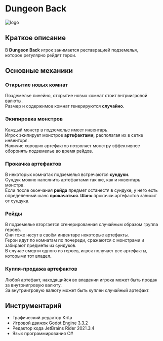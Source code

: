 # Dungeon Back

![logo](https://imgur.com/a3d5154f-12db-4761-895b-56e65cfb2313)

## Краткое описание
В __Dungeon Back__ игрок занимается реставрацией подземелья,<br/> которое регулярно рейдят герои.

## Основные механики
### Открытие новых комнат
Поздемелье линейно, открытие новых комнат стоит внтриигровой валюты. <br/>
Размер и содержимое комнат генерируются __случайно__.
### Экипировка монстров
Каждый монстр в подземелье имеет инвентарь. <br/>
Игрок экипирует монстров __артефактами__, располагая их в сетке инвенторя. <br/>
Наличие хороших артефактов позволяет монстру эффективнее оборонять подземелье во время рейдов.
### Прокачка артефактов
В некоторых комнатах подземелья встречаются __сундуки__. <br/>
Сундук можно наполнить артефактами так же, как и инвентарь монстра. <br/>
Если после окончания __рейда__ предмет останестя в сундуке, у него есть определённый шанс __прокачаться__.
__Шанс__ прокачки артефактов зависит от сундука.
### Рейды
В подземелье вторгается сгенерированная случайным образом группа героев. <br/>
Они тоже несут в своём инвентаре некоторые артефакты. <br/>
Герои идут по комнатам по почереди, сражаются с монстрами и забирают предметы из сундуков. <br/>
В случае смерти одного из героев, игрок получает все артефакты, которыми тот владел. <br/>
### Купля-продажа артефактов
Любой артефакт, находящийся во владении игрока может быть продан за внутриигровую валюту. <br/>
За внутриигровую валюту может быть куплен случайный артефакт. <br/>

## Инструментарий
- Графический редактор Krita
- Игровой движок Godot Engine 3.3.2
- Редактор кода JetBrains Rider 2021.3.4
- Язык программирования C#
